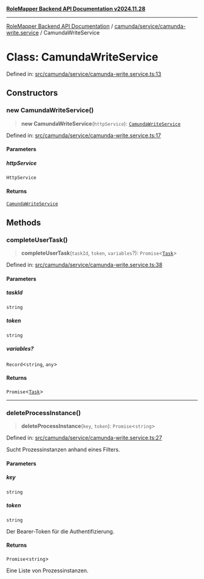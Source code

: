 [**RoleMapper Backend API Documentation v2024.11.28**](../../../../README.md)

***

[RoleMapper Backend API Documentation](../../../../modules.md) / [camunda/service/camunda-write.service](../README.md) / CamundaWriteService

# Class: CamundaWriteService

Defined in: [src/camunda/service/camunda-write.service.ts:13](https://github.com/FlowCraft-AG/RoleMapper/blob/c56690d4fd1bda4e01111a8d104f8e1bd628a5f5/backend/src/camunda/service/camunda-write.service.ts#L13)

## Constructors

### new CamundaWriteService()

> **new CamundaWriteService**(`httpService`): [`CamundaWriteService`](CamundaWriteService.md)

Defined in: [src/camunda/service/camunda-write.service.ts:17](https://github.com/FlowCraft-AG/RoleMapper/blob/c56690d4fd1bda4e01111a8d104f8e1bd628a5f5/backend/src/camunda/service/camunda-write.service.ts#L17)

#### Parameters

##### httpService

`HttpService`

#### Returns

[`CamundaWriteService`](CamundaWriteService.md)

## Methods

### completeUserTask()

> **completeUserTask**(`taskId`, `token`, `variables`?): `Promise`\<[`Task`](../../../types/task.type/type-aliases/Task.md)\>

Defined in: [src/camunda/service/camunda-write.service.ts:38](https://github.com/FlowCraft-AG/RoleMapper/blob/c56690d4fd1bda4e01111a8d104f8e1bd628a5f5/backend/src/camunda/service/camunda-write.service.ts#L38)

#### Parameters

##### taskId

`string`

##### token

`string`

##### variables?

`Record`\<`string`, `any`\>

#### Returns

`Promise`\<[`Task`](../../../types/task.type/type-aliases/Task.md)\>

***

### deleteProcessInstance()

> **deleteProcessInstance**(`key`, `token`): `Promise`\<`string`\>

Defined in: [src/camunda/service/camunda-write.service.ts:27](https://github.com/FlowCraft-AG/RoleMapper/blob/c56690d4fd1bda4e01111a8d104f8e1bd628a5f5/backend/src/camunda/service/camunda-write.service.ts#L27)

Sucht Prozessinstanzen anhand eines Filters.

#### Parameters

##### key

`string`

##### token

`string`

Der Bearer-Token für die Authentifizierung.

#### Returns

`Promise`\<`string`\>

Eine Liste von Prozessinstanzen.
